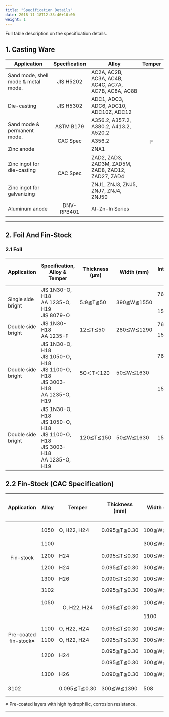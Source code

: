 ```yaml
---
title: "Specification Details"
date: 2018-11-18T12:33:46+10:00
weight: 1
---
```


Full table description on the specification details.

## 1. Casting Ware

<table class="custom-table" style="width:100%;">
  <thead>
    <tr>
      <th>Application</th>
      <th>Specification</th>
      <th>Alloy</th>
      <th>Temper</th>
    </tr>
  </thead>
  <tbody>
    <tr>
      <td>Sand mode, shell mode & metal mode.</td>
      <td style="text-align:center; vertical-align:middle;">JIS H5202</td>
      <td>AC2A, AC2B, AC3A, AC4B, AC4C, AC7A, AC7B, AC8A, AC8B</td>
      <td rowspan="8" style="text-align:center; vertical-align:middle;">F</td>
    </tr>
    <tr>
      <td>Die-casting</td>
      <td style="text-align:center; vertical-align:middle;">JIS H5302</td>
      <td>ADC1, ADC3, ADC6, ADC10, ADC10Z, ADC12</td>
    </tr>
    <tr>
      <td rowspan="2">Sand mode & permanent mode.</td>
      <td style="text-align:center; vertical-align:middle;">ASTM B179</td>
      <td>A356.2, A357.2, A380.2, A413.2, A520.2</td>
    </tr>
    <tr>
      <td style="text-align:center; vertical-align:middle;">CAC Spec</td>
      <td>A356.2</td>
    </tr>
    <tr>
      <td>Zinc anode</td>
      <td rowspan="3" style="text-align:center; vertical-align:middle;">CAC Spec</td>
      <td>ZNA1</td>
    </tr>
    <tr>
      <td>Zinc ingot for die-casting</td>
      <td>ZAD2, ZAD3, ZAD3M, ZAD5M, ZAD8, ZAD12, ZAD27, ZAD4</td>
    </tr>
    <tr>
      <td>Zinc ingot for galvanizing</td>
      <td>ZNJ1, ZNJ3, ZNJ5, ZNJ7, ZNJ4, ZNJ50</td>
    </tr>
    <tr>
      <td>Aluminum anode</td>
      <td style="text-align:center; vertical-align:middle;">DNV-RPB401</td>
      <td>Al-Zn-In Series</td>
    </tr>
  </tbody>
</table>

<hr>

## 2. Foil And Fin-Stock

### 2.1 Foil

<table class="custom-table" style="width:100%;">
  <thead>
    <tr>
      <th>Application</th>
      <th>Specification, Alloy & Temper</th>
      <th>Thickness (μm)</th>
      <th>Width (mm)</th>
      <th>Internal Diameter (mm)</th>
      <th>Max. Outside Diameter (mm)</th>
      <th>Remark</th>
    </tr>
  </thead>
  <tbody>
    <!-- Single side bright -->
    <tr>
      <td rowspan="2">Single side bright</td>
      <td rowspan="2">JIS 1N30-O, H18<br>AA 1235-O, H19<br>JIS 8079-O</td>
      <td rowspan="2">5.9≦T≦50</td>
      <td rowspan="2">390≦W≦1550</td>
      <td>76</td>
      <td>500</td>
      <td></td>
    </tr>
    <tr>
      <td>150</td>
      <td>700</td>
      <td></td>
    </tr>
    <!-- Double side bright -->
    <tr>
      <td rowspan="2">Double side bright</td>
      <td rowspan="2">JIS 1N30-H18<br>AA 1235-F</td>
      <td rowspan="2">12≦T≦50</td>
      <td rowspan="2">280≦W≦1290</td>
      <td>76</td>
      <td>500</td>
      <td></td>
    </tr>
    <tr>
      <td>150</td>
      <td>700</td>
      <td></td>
    </tr>
    <!-- Double side bright (multiple alloys) -->
    <tr>
      <td rowspan="2">Double side bright</td>
      <td rowspan="2">JIS 1N30-O, H18<br>JIS 1050-O, H18<br>JIS 1100-O, H18<br>JIS 3003-H18<br>AA 1235-O, H19</td>
      <td rowspan="2">50＜T＜120</td>
      <td rowspan="2">50≦W≦1630</td>
      <td>76</td>
      <td>600</td>
      <td></td>
    </tr>
    <tr>
      <td>150</td>
      <td>1000</td>
      <td></td>
    </tr>
    <!-- Double side bright (thicker) -->
    <tr>
      <td>Double side bright</td>
      <td>JIS 1N30-O, H18<br>JIS 1050-O, H18<br>JIS 1100-O, H18<br>JIS 3003-H18<br>AA 1235-O, H19</td>
      <td>120≦T≦150</td>
      <td>50≦W≦1630</td>
      <td>150,200,305,508</td>
      <td>1190</td>
      <td></td>
    </tr>
  </tbody>
</table>

## 2.2 Fin-Stock (CAC Specification)

<table class="custom-table" style="width:100%;">
  <thead>
    <tr>
      <th>Application</th>
      <th>Alloy</th>
      <th>Temper</th>
      <th>Thickness (mm)</th>
      <th>Width (mm)</th>
      <th>Internal Diameter (mm)</th>
      <th>Max. Outside Diameter (mm)</th>
      <th>Remark</th>
    </tr>
  </thead>
  <tbody>
    <!-- Fin-stock group -->
    <tr>
      <td rowspan="6" style="vertical-align:middle; text-align:center;">Fin-stock</td>
      <td>1050</td>
      <td>O, H22, H24</td>
      <td>0.095≦T≦0.30</td>
      <td>100≦W≦1630</td>
      <td>150, 200, 305</td>
      <td rowspan="2" style="vertical-align:middle; text-align:center;">1190</td>
      <td rowspan="2" style="vertical-align:middle; text-align:center;">Chemical composition same as AA or JIS spec.</td>
    </tr>
    <tr>
      <td>1100</td>
      <td></td>
      <td></td>
      <td>300≦W≦1630</td>
      <td>508</td>
      <td></td>
    </tr>
    <tr>
      <td>1200</td>
      <td>H24</td>
      <td>0.095≦T≦0.30</td>
      <td>100≦W≦1630</td>
      <td>150, 200, 305</td>
      <td rowspan="2" style="vertical-align:middle; text-align:center;">1190</td>
      <td></td>
    </tr>
    <tr>
      <td>1200</td>
      <td>H24</td>
      <td>0.095≦T≦0.30</td>
      <td>300≦W≦1630</td>
      <td>508</td>
      <td></td>
    </tr>
    <tr>
      <td>1300</td>
      <td>H26</td>
      <td>0.090≦T≦0.30</td>
      <td>100≦W≦1630</td>
      <td>150, 200, 305</td>
      <td></td>
      <td>CAC spec.</td>
    </tr>
    <tr>
      <td>3102</td>
      <td></td>
      <td>0.095≦T≦0.30</td>
      <td>300≦W≦1630</td>
      <td>508</td>
      <td></td>
      <td>CAC spec.</td>
    </tr>
    <!-- Pre-coated fin-stock group -->
    <tr>
      <td rowspan="7" style="vertical-align:middle; text-align:center;">Pre-coated fin-stock※</td>
      <td>1050</td>
      <td rowspan="2" style="vertical-align:middle; text-align:center;">O, H22, H24</td>
      <td rowspan="2" style="vertical-align:middle; text-align:center;">0.095≦T≦0.30</td>
      <td>100≦W≦1390</td>
      <td>150, 200, 305</td>
      <td rowspan="2" style="vertical-align:middle; text-align:center;">1190</td>
      <td rowspan="2" style="vertical-align:middle; text-align:center;">Chemical composition same as AA or JIS spec.</td>
    </tr>
    <tr>
      <td></td>
      <td>1100</td>
      <td></td>
      <td></td>
      <td>300≦W≦1390</td>
      <td>508</td>
      <td></td>
    </tr>
    <tr>
      <td>1100</td>
      <td>O, H22, H24</td>
      <td>0.095≦T≦0.30</td>
      <td>100≦W≦1390</td>
      <td>150, 200, 305</td>
      <td rowspan="2" style="vertical-align:middle; text-align:center;">1190</td>
      <td></td>
    </tr>
    <tr>
      <td>1100</td>
      <td>O, H22, H24</td>
      <td>0.095≦T≦0.30</td>
      <td>300≦W≦1390</td>
      <td>508</td>
      <td></td>
    </tr>
    <!-- Merge Alloy 1200 and Temper H24 cells -->
    <tr>
      <td rowspan="2">1200</td>
      <td rowspan="2">H24</td>
      <td>0.095≦T≦0.30</td>
      <td>100≦W≦1390</td>
      <td>150, 200, 305</td>
      <td rowspan="2" style="vertical-align:middle; text-align:center;">1190</td>
      <td></td>
    </tr>
    <tr>
      <td>0.095≦T≦0.30</td>
      <td>300≦W≦1390</td>
      <td>508</td>
      <td></td>
    </tr>
    <tr>
      <td>1300</td>
      <td>H26</td>
      <td>0.090≦T≦0.30</td>
      <td>100≦W≦1390</td>
      <td>150, 200, 305</td>
      <td></td>
      <td>CAC spec.</td>
    </tr>
    <tr>
      <td>3102</td>
      <td></td>
      <td>0.095≦T≦0.30</td>
      <td>300≦W≦1390</td>
      <td>508</td>
      <td></td>
      <td>CAC spec.</td>
    </tr>
  </tbody>
</table>
※ Pre-coated layers with high hydrophilic, corrosion resistance.

<hr>


<!-- Commented out for now.
An aluminum bare coil is an uncoated, mill-finished aluminum coil that retains its natural metallic appearance. It is commonly used in industries like automotive, HVAC, and construction due to its lightweight, corrosion resistance, and excellent thermal and electrical conductivity.

![Large roll of shiny aluminum coil resting on a factory floor, surrounded by industrial equipment and soft overhead lighting, conveying a clean and professional manufacturing environment]({{ /images/aluminum_coil.jpg | relative_url }})

---

![Assorted aluminum coils displayed in various alloy styles on a warehouse rack, with clear labeling and a neutral, organized industrial setting]({{ /images/alloy_style.JPG | relative_url }}) -->